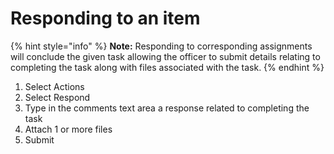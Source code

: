 # Responding to an item



{% hint style="info" %}
**Note:** Responding to corresponding assignments will conclude the given task allowing the officer to submit details relating to completing the task along with files associated with the task.
{% endhint %}

1. Select Actions
2. Select Respond
3. Type in the comments text area a response related to completing the task
4. Attach 1 or more files
5. Submit

